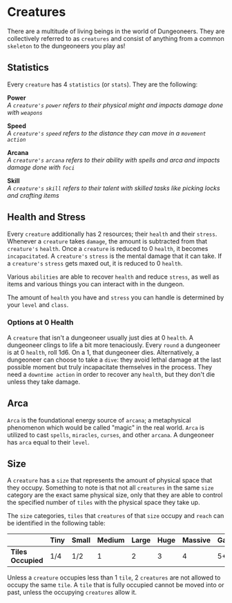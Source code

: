 # Creatures

There are a multitude of living beings in the world of Dungeoneers. They are collectively referred to as `creatures` and consist of anything from a common `skeleton` to the dungeoneers you play as!

## Statistics

Every `creature` has 4 `statistics` (or `stats`). They are the following:

**Power**<br>
_A `creature's` `power` refers to their physical might and impacts damage done with `weapons`_

**Speed**<br>
_A `creature's` `speed` refers to the distance they can move in a `movement` `action`_

**Arcana**<br>
_A `creature's` `arcana` refers to their ability with spells and arca and impacts damage done with `foci`_

**Skill**<br>
_A `creature's` `skill` refers to their talent with skilled tasks like picking locks and crafting items_

## Health and Stress

Every `creature` additionally has 2 resources; their `health` and their `stress`. Whenever a `creature` takes `damage`, the amount is subtracted from that `creature's` `health`. Once a `creature` is reduced to 0 `health`, it becomes `incapacitated`. A `creature's` `stress` is the mental damage that it can take. If a `creature's` `stress` gets maxed out, it is reduced to 0 `health`.

Various `abilities` are able to recover `health` and reduce `stress`, as well as items and various things you can interact with in the dungeon.

The amount of `health` you have and `stress` you can handle is determined by your `level` and `class`.

### Options at 0 Health

A `creature` that isn't a dungeoneer usually just dies at 0 `health`. A dungeoneer clings to life a bit more tenaciously. Every `round` a dungeoneer is at 0 `health`, roll 1d6. On a 1, that dungeoneer dies. Alternatively, a dungeoneer can choose to take a `dive`: they avoid lethal damage at the last possible moment but truly incapacitate themselves in the process. They need a `downtime action` in order to recover any `health`, but they don't die unless they take damage.

## Arca

`Arca` is the foundational energy source of `arcana`; a metaphysical phenomenon which would be called "magic" in the real world. `Arca` is utilized to cast `spells`, `miracles`, `curses`, and other `arcana`. A dungeoneer has `arca` equal to their `level`.

## Size

A `creature` has a `size` that represents the amount of physical space that they occupy. Something to note is that not all `creatures` in the same `size` category are the exact same physical size, only that they are able to control the specified number of `tiles` with the physical space they take up.

The `size` categories, `tiles` that `creatures` of that `size` occupy and `reach` can be identified in the following table:

|                    | Tiny | Small | Medium | Large | Huge | Massive | Gargantuan |
| ------------------ | ---- | ----- | ------ | ----- | ---- | ------- | ---------- |
| **Tiles Occupied** | 1/4  | 1/2   | 1      | 2     | 3    | 4       | 5+         |

Unless a `creature` occupies less than 1 `tile`, 2 `creatures` are not allowed to occupy the same `tile`. A `tile` that is fully occupied cannot be moved into or past, unless the occupying `creatures` allow it.
